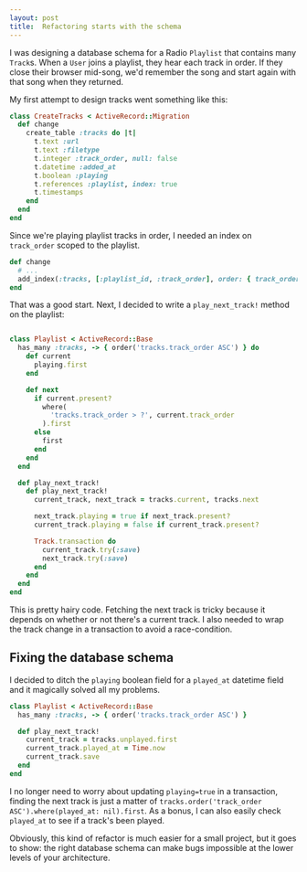 ```yaml
---
layout: post
title:  Refactoring starts with the schema
---
```


I was designing a database schema for a Radio `Playlist` that contains many
`Track`s. When a `User` joins a playlist, they hear each track in order. If
they close their browser mid-song, we'd remember the song and start again with
that song when they returned.

My first attempt to design tracks went something like this:

```ruby db/migrate/20140217211534_create_tracks.rb
class CreateTracks < ActiveRecord::Migration
  def change
    create_table :tracks do |t|
      t.text :url
      t.text :filetype
      t.integer :track_order, null: false
      t.datetime :added_at
      t.boolean :playing
      t.references :playlist, index: true
      t.timestamps
    end
  end
end
```

Since we're playing playlist tracks in order, I needed an index on
`track_order` scoped to the playlist.

```ruby db/migrate/20140217211534_create_tracks.rb#index
def change
  # ...
  add_index(:tracks, [:playlist_id, :track_order], order: { track_order: :asc })
end
```

That was a good start. Next, I decided to write a `play_next_track!` method on
the playlist:

```ruby app/models/playlist.rb

class Playlist < ActiveRecord::Base
  has_many :tracks, -> { order('tracks.track_order ASC') } do
    def current
      playing.first
    end

    def next
      if current.present?
        where(
          'tracks.track_order > ?', current.track_order
        ).first
      else
        first
      end
    end
  end

  def play_next_track!
    def play_next_track!
      current_track, next_track = tracks.current, tracks.next

      next_track.playing = true if next_track.present?
      current_track.playing = false if current_track.present?

      Track.transaction do
        current_track.try(:save)
        next_track.try(:save)
      end
    end
  end
end
```

This is pretty hairy code. Fetching the next track is tricky because it
depends on whether or not there's a current track. I also needed to wrap the
track change in a transaction to avoid a race-condition.

## Fixing the database schema

I decided to ditch the `playing` boolean field for a `played_at` datetime field
and it magically solved all my problems.

```ruby app/models/playlist.rb
class Playlist < ActiveRecord::Base
  has_many :tracks, -> { order('tracks.track_order ASC') }

  def play_next_track!
    current_track = tracks.unplayed.first
    current_track.played_at = Time.now
    current_track.save
  end
end
```

I no longer need to worry about updating `playing=true` in a transaction,
finding the next track is just a matter of
`tracks.order('track_order ASC').where(played_at: nil).first`. As a bonus, I
can also easily check `played_at` to see if a track's been played.

Obviously, this kind of refactor is much easier for a small project, but it
goes to show: the right database schema can make bugs impossible at the lower
levels of your architecture.
